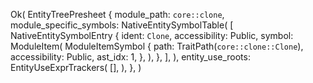 Ok(
    EntityTreePresheet {
        module_path: `core::clone`,
        module_specific_symbols: NativeEntitySymbolTable(
            [
                NativeEntitySymbolEntry {
                    ident: `Clone`,
                    accessibility: Public,
                    symbol: ModuleItem(
                        ModuleItemSymbol {
                            path: TraitPath(`core::clone::Clone`),
                            accessibility: Public,
                            ast_idx: 1,
                        },
                    ),
                },
            ],
        ),
        entity_use_roots: EntityUseExprTrackers(
            [],
        ),
    },
)